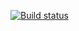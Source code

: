 [![Build status](https://ci.appveyor.com/api/projects/status/ip2ar35ifvx3f3cj?svg=true)](https://ci.appveyor.com/project/1uda/selenide)